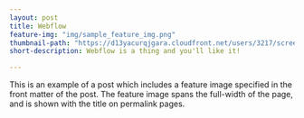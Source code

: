 ```yaml
---
layout: post
title: Webflow
feature-img: "img/sample_feature_img.png"
thumbnail-path: "https://d13yacurqjgara.cloudfront.net/users/3217/screenshots/1686132/webflow_landingpage_1x.jpg"
short-description: Webflow is a thing and you'll like it!

---
```

This is an example of a post which includes a feature image specified in the front matter of the post. The feature image spans the full-width of the page, and is shown with the title on permalink pages.
